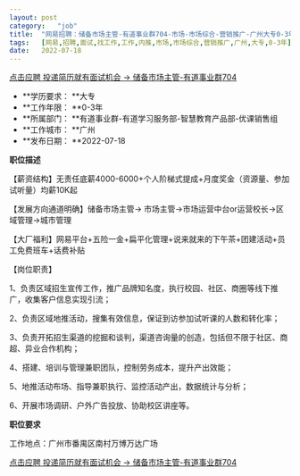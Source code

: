 ```yaml
---
layout:	post
category:	"job"
title:	"网易招聘：储备市场主管-有道事业群704-市场-市场综合-营销推广-广州大专0-3年"
tags:	[网易,招聘,面试,找工作,工作,内推,市场,市场综合,营销推广,广州,大专,0-3年]
date:	2022-07-18
---
```


[点击应聘 投递简历就有面试机会 ->  储备市场主管-有道事业群704](http://mobile.bole.netease.com/bole/boleDetail?id=40219&employeeId=346f03c3cda5f04c&key=all)



- **学历要求： **大专
- **工作年限： **0-3年
- **所属部门： **有道事业群-有道学习服务部-智慧教育产品部-优课销售组
- **工作城市： **广州
- **发布日期： **2022-07-18



**职位描述**

【薪资结构】无责任底薪4000-6000+个人阶梯式提成+月度奖金（资源量、参加试听量）均薪10K起

【发展方向通道明确】储备市场主管-&gt; 市场主管-&gt;市场运营中台or运营校长-&gt;区域管理-&gt;城市管理

【大厂福利】网易平台+五险一金+扁平化管理+说来就来的下午茶+团建活动+员工免费班车+话费补贴



【岗位职责】

1、负责区域招生宣传工作，推广品牌知名度，执行校园、社区、商圈等线下推广，收集客户信息实现引流；

2、负责区域地推活动，搜集有效信息，保证到访参加试听课的人数和转化率；

3、负责开拓招生渠道的挖掘和谈判，渠道咨询量的创造，包括但不限于社区、商超、异业合作机构；

4、搭建、培训与管理兼职团队，控制劳务成本，提升产出效能；

5、地推活动布场、指导兼职执行、监控活动产出，数据统计与分析；

6、开展市场调研、户外广告投放、协助校区讲座等。



**职位要求**

工作地点：广州市番禺区南村万博万达广场



[点击应聘 投递简历就有面试机会 ->  储备市场主管-有道事业群704](http://mobile.bole.netease.com/bole/boleDetail?id=40219&employeeId=346f03c3cda5f04c&key=all)